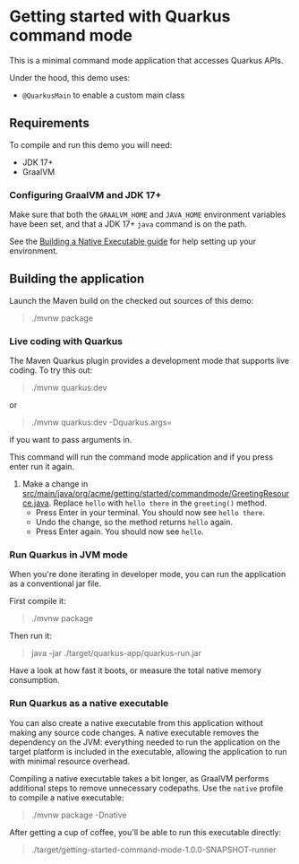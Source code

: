 # Getting started with Quarkus command mode

This is a minimal command mode application that accesses Quarkus APIs.

Under the hood, this demo uses:

- `@QuarkusMain` to enable a custom main class

## Requirements

To compile and run this demo you will need:

- JDK 17+
- GraalVM

### Configuring GraalVM and JDK 17+

Make sure that both the `GRAALVM_HOME` and `JAVA_HOME` environment variables have
been set, and that a JDK 17+ `java` command is on the path.

See the [Building a Native Executable guide](https://quarkus.io/guides/building-native-image-guide)
for help setting up your environment.

## Building the application

Launch the Maven build on the checked out sources of this demo:

> ./mvnw package

### Live coding with Quarkus

The Maven Quarkus plugin provides a development mode that supports
live coding. To try this out:

> ./mvnw quarkus:dev

or

> ./mvnw quarkus:dev -Dquarkus.args=<args>

if you want to pass arguments in.

This command will run the command mode application and if you press enter run it again.
 
1. Make a change in [src/main/java/org/acme/getting/started/commandmode/GreetingResource.java](src/main/java/org/acme/getting/started/commandmode/GreetingService.java). Replace `hello` with `hello there` in the `greeting()` method.
    - Press Enter in your terminal. 
      You should now see `hello there`.
    - Undo the change, so the method returns `hello` again.
    - Press Enter again. You should now see `hello`.

### Run Quarkus in JVM mode

When you're done iterating in developer mode, you can run the application as a
conventional jar file.

First compile it:

> ./mvnw package

Then run it:

> java -jar ./target/quarkus-app/quarkus-run.jar

Have a look at how fast it boots, or measure the total native memory consumption.

### Run Quarkus as a native executable

You can also create a native executable from this application without making any
source code changes. A native executable removes the dependency on the JVM:
everything needed to run the application on the target platform is included in
the executable, allowing the application to run with minimal resource overhead.

Compiling a native executable takes a bit longer, as GraalVM performs additional
steps to remove unnecessary codepaths. Use the  `native` profile to compile a
native executable:

> ./mvnw package -Dnative

After getting a cup of coffee, you'll be able to run this executable directly:

> ./target/getting-started-command-mode-1.0.0-SNAPSHOT-runner
